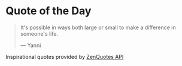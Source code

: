 # Quote of the Day

<!-- QUOTE_START -->
> It's possible in ways both large or small to make a difference in someone's life.
>
> — Yanni

Inspirational quotes provided by <a href="https://zenquotes.io/" target="_blank">ZenQuotes API</a>
<!-- QUOTE_END -->